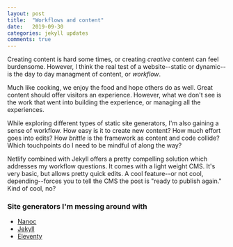 ```yaml
---
layout: post
title:  "Workflows and content"
date:   2019-09-30
categories: jekyll updates
comments: true
---
```


Creating content is hard some times, or creating _creative_ content can feel burdensome. However, I think the real test of a website--static or dynamic--is the day to day managment of content, or _workflow_.

Much like cooking, we enjoy the food and hope others do as well. Great content should offer visitors an experience. However, what we don't see is the work that went into building the experience, or managing all the experiences. 

While exploring different types of static site generators, I'm also gaining a sense of workflow. How easy is it to create new content? How much effort goes into edits? How _brittle_ is the framework as content and code collide? Which touchpoints do I need to be mindful of along the way?

Netlify combined with Jekyll offers a pretty compelling solution which addresses my workflow questions. It comes with a light weight CMS. It's very basic, but allows pretty quick edits. A cool feature--or not cool, depending--forces you to tell the CMS the post is "ready to publish again." Kind of cool, no?

### Site generators I'm messing around with

 - [Nanoc](https://nanoc.ws)
 - [Jekyll](https://jekyllrb.com)
 - [Eleventy](https://www.11ty.io/) 